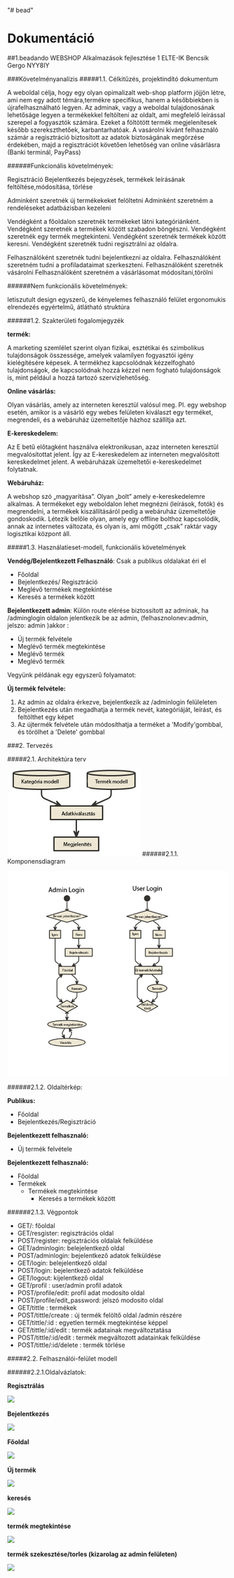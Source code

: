 "# bead" 
# Dokumentáció
##1.beadando WEBSHOP
Alkalmazások fejlesztése 1 ELTE-IK Bencsik Gergo NYY8IY

###Követelményanalízis
#####1.1. Célkitűzés, projektindító dokumentum

A weboldal célja, hogy egy olyan opimalizalt web-shop platform jöjjön létre, ami nem egy adott témára,termékre specifikus,
hanem a későbbiekben is újrafelhasználható legyen. Az adminak, vagy a weboldal tulajdonosának lehetőságe legyen a 
termékekkel feltölteni az oldalt, ami megfelelő leírással szerepel a fogyasztók számára. Ezeket a föltötött termék
megjelenítesek később szerekszthetőek, karbantarhatóak. A vasárolni kívánt felhasználó számár a regisztráció biztosított 
az adatok biztoságának megörzése érdekében, majd a regisztrációt követően lehetőség van online vásárlásra (Banki terminál, PayPass)

######Funkcionális követelmények:

Regisztráció Bejelentkezés bejegyzések, termékek leírásának feltöltése,módosítása,
törlése 

Adminként szeretnék új termékekeket felöltetni 
Adminként szeretném a rendeléseket adatbázisban kezeleni

Vendégként a főoldalon szeretnék termékeket látni kategóriánként.
Vendégként szeretnék a termékek között szabadon böngészni.
Vendégként szeretnék egy termék megtekinteni.
Vendégként szeretnék termékek között keresni.
Vendégként szeretnék tudni regisztrálni az oldalra.

Felhasználóként szeretnék tudni bejelentkezni az oldalra.
Felhasználóként szeretném tudni a profiladataimat szerkeszteni.
Felhasználóként szeretnék vásárolni
Felhasználóként szeretném a vásárlásomat módosítani,törölni

######Nem funkcionális követelmények:

letiszutult design egyszerű,
de kényelemes felhasználó felület 
ergonomukis elrendezés egyértelmű,
átlátható struktúra

######1.2. Szakterületi fogalomjegyzék

**termék:**

A marketing szemlélet szerint olyan fizikai, esztétikai és szimbolikus tulajdonságok összessége,
amelyek valamilyen fogyasztói igény kielégítésére képesek. A termékhez kapcsolódnak kézzelfogható
tulajdonságok, de kapcsolódnak hozzá kézzel nem fogható tulajdonságok is, mint például a hozzá tartozó szervizlehetőség.

**Online vásárlás:**

Olyan vásárlás, amely az interneten keresztül valósul meg. Pl. egy webshop esetén, 
amikor is a vásárló egy webes felületen kiválaszt egy terméket, megrendeli, és a webáruház üzemeltetője házhoz szállítja azt.

**E-kereskedelem:**

Az E betű előtagként használva elektronikusan, azaz interneten keresztül megvalósítottat jelent. 
Így az E-kereskedelem az interneten megvalósított kereskedelmet jelent. A webáruházak üzemeltetői e-kereskedelmet folytatnak.

**Webáruház:**

A webshop szó „magyarítása”. Olyan „bolt” amely e-kereskedelemre alkalmas. 
A termékeket egy weboldalon lehet megnézni (leírások, fotók) és megrendelni, 
a termékek kiszállításáról pedig a webáruház üzemeltetője gondoskodik.
Létezik belőle olyan, amely egy offline bolthoz kapcsolódik, annak az internetes változata, 
és olyan is, ami mögött „csak” raktár vagy logisztikai központ áll.

#####1.3.	Használatieset-modell, funkcionális követelmények

**Vendég/Bejelentkezett Felhasználó**: Csak a publikus oldalakat éri el

*	Főoldal
*	Bejelentkezés/ Regisztráció
*   Meglévő termékek megtekintése
*   Keresés a termékek között

**Bejelentkezett admin**: Külön route elérése biztossított az adminak, ha /adminglogin oldalon jelentkezik
be az admin, (felhasznolonev:admin, jelszo: admin )akkor :

*	Új termék felvétele
*	Meglévő termék megtekintése
*	Meglévő termék
*	Meglévő termék



Vegyünk példának egy egyszerű folyamatot:

**Új termék felvétele:**

1.	Az admin az oldalra érkezve, bejelentkezik az /adminlogin felüleleten
2.	Bejelentkezés után megadhatja a termék nevét, kategóriáját, leírást, és feltölthet egy képet
3.  Az újtermék felvétele után módosíthatja a terméket a 'Modify'gombbal, és törölhet a 'Delete' gombbal


###2.	Tervezés

#####2.1.	Architektúra terv

![xy](kepek/01.png)
######2.1.1. Komponensdiagram

![xyy](kepek/comp.png)

######2.1.2. Oldaltérkép:

**Publikus:**
* Főoldal
* Bejelentkezés/Regisztráció

**Bejelentkezett felhasznaló:**
* Új termék felvétele

**Bejelentkezett felhasznaló:**
* Főoldal
* Termékek
  * Termékek megtekintése 
    * Keresés a termékek között

######2.1.3. Végpontok

* GET/: főoldal
* GET/resgister: regisztrációs oldal
* POST/register: regisztrációs oldalak felküldése
* GET/adminlogin: belejelentkező oldal
* POST/adminlogin: bejelentkező adatok  felküldése
* GET/login: belejelentkező oldal
* POST/login: bejelentkező adatok  felküldése
* GET/logout: kijelentkező oldal
* GET/profil : user/admin profil adatok
* POST/profile/edit: profil adat modosíto oldal
* POST/profile/edit_password: jelszó modosito oldal
* GET/tittle : termékek
* POST/tittle/create : új termék felöltő oldal /admin részére
* GET/tittle/:id : egyetlen termék megtekintése képpel
* GET/tittle/:id/edit : termék adatainak megváltoztatása
* POST/tittle/:id/edit : termék megváltozott adatainkak felküldése
* POST/tittle/:id/delete : termék törlése

#####2.2. Felhasználói-felület modell

######2.2.1.Oldalvázlatok:


**Regisztrálás**

![](kepek/regis.png)

**Bejelentkezés**

![](kepek/login.png)

**Főoldal**

![](kepek/main.png)

**Új termék**

![](kepek/upload.png)

**keresés**

![](kepek/keres.png)

**termék megtekintése**

![](kepek/termek.png)

**termék szekesztése/torles (kizarolag az admin felületen)**

![](kepek/modi.png)


